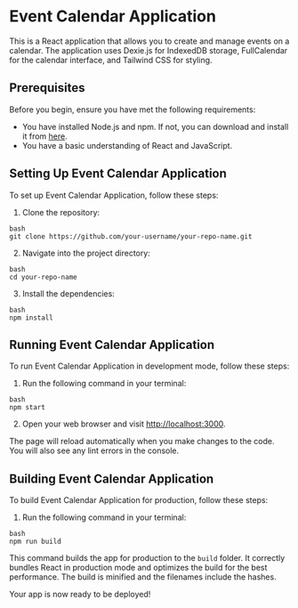 # Event Calendar Application

This is a React application that allows you to create and manage events on a calendar. The application uses Dexie.js for IndexedDB storage, FullCalendar for the calendar interface, and Tailwind CSS for styling.

## Prerequisites

Before you begin, ensure you have met the following requirements:

- You have installed Node.js and npm. If not, you can download and install it from [here](https://nodejs.org/en/download/).
- You have a basic understanding of React and JavaScript.

## Setting Up Event Calendar Application

To set up Event Calendar Application, follow these steps:

1. Clone the repository:
```
bash
git clone https://github.com/your-username/your-repo-name.git
```


2. Navigate into the project directory:
```
bash
cd your-repo-name
```


3. Install the dependencies:
```
bash
npm install
```

## Running Event Calendar Application

To run Event Calendar Application in development mode, follow these steps:

1. Run the following command in your terminal:

```
bash
npm start
```


2. Open your web browser and visit [http://localhost:3000](http://localhost:3000).

The page will reload automatically when you make changes to the code. You will also see any lint errors in the console.

## Building Event Calendar Application

To build Event Calendar Application for production, follow these steps:

1. Run the following command in your terminal:

```
bash
npm run build
```

This command builds the app for production to the `build` folder. It correctly bundles React in production mode and optimizes the build for the best performance. The build is minified and the filenames include the hashes.

Your app is now ready to be deployed!
